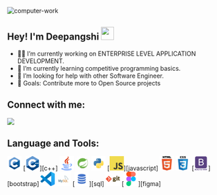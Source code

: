 ![computer-work](https://user-images.githubusercontent.com/80335921/142736963-a76c6e3e-decb-48e8-b08e-318f7e01b5e7.gif)

## Hey! I'm Deepangshi <img src="https://raw.githubusercontent.com/MartinHeinz/MartinHeinz/master/wave.gif" height="30" width="30"/> 
- 👩‍💻 I’m currently working on ENTERPRISE LEVEL APPLICATION DEVELOPMENT.
- 🌱 I’m currently learning competitive programming basics.
- 🤔 I’m looking for help with other Software Engineer.
- 🥅 Goals: Contribute more to Open Source projects

## Connect with me:
[<img align="left" width="33" src="https://cdn.jsdelivr.net/npm/simple-icons@v3/icons/linkedin.svg" />][linkedin]

<br />

## Language and Tools:
[<img align ="left " width="33px" src="https://raw.githubusercontent.com/github/explore/f3e22f0dca2be955676bc70d6214b95b13354ee8/topics/c/c.png" />][c]
[<img align ="left " width="33px" src="https://github.com/Deepangshi/Deepangshi/blob/main/c%2B%2B.png" />][c++]
[<img align ="left " width="33px" src="https://github.com/Deepangshi/Deepangshi/blob/main/java.png" />][java]
[<img align ="left " width="33px" src="https://github.com/Deepangshi/Deepangshi/blob/main/s9-3.png" />][spring]
[<img align ="left " width="33px" src="https://raw.githubusercontent.com/github/explore/80688e429a7d4ef2fca1e82350fe8e3517d3494d/topics/python/python.png" />][python]
[<img align ="left " width="33px" src="https://raw.githubusercontent.com/github/explore/80688e429a7d4ef2fca1e82350fe8e3517d3494d/topics/javascript/javascript.png" />][javascript]
[<img align ="left " width="33px" src="https://raw.githubusercontent.com/github/explore/80688e429a7d4ef2fca1e82350fe8e3517d3494d/topics/html/html.png" />][html]
[<img align ="left " width="33px" src="https://raw.githubusercontent.com/github/explore/80688e429a7d4ef2fca1e82350fe8e3517d3494d/topics/css/css.png" />][css]
[<img align ="left " width="33px" src="https://raw.githubusercontent.com/devicons/devicon/master/icons/bootstrap/bootstrap-plain-wordmark.svg" />][bootstrap]
[<img align ="left " width="33px" src="https://raw.githubusercontent.com/github/explore/80688e429a7d4ef2fca1e82350fe8e3517d3494d/topics/visual-studio-code/visual-studio-code.png" />][vscode]
[<img align ="left " width="33px" src="https://raw.githubusercontent.com/github/explore/80688e429a7d4ef2fca1e82350fe8e3517d3494d/topics/mysql/mysql.png" />][mysql]
[<img align ="left " width="33px" src="https://raw.githubusercontent.com/github/explore/80688e429a7d4ef2fca1e82350fe8e3517d3494d/topics/sql/sql.png" />][sql]
[<img align ="left " width="33px" src="https://raw.githubusercontent.com/github/explore/80688e429a7d4ef2fca1e82350fe8e3517d3494d/topics/git/git.png" />][git]
[<img align ="left " width="33px" src="https://github.com/Deepangshi/Deepangshi/blob/main/figma.png" />][figma] 

<br />
<br />

[linkedin]: https://www.linkedin.com/in/deepangshi-saha-258942203?lipi=urn%3Ali%3Apage%3Ad_flagship3_profile_view_base_contact_details%3BNWyvov0TQWChNgqvKXf7yg%3D%3D
[c]:
[c++]:
[java]: https://www.javatpoint.com/java-tutorial
[spring]: https://spring.io/projects/spring-framework
[python]:
[javascript]: 
[html]: https://developer.mozilla.org/en-US/docs/Web/HTML
[css]:
[bootstrap]:
[vscode]: https://code.visualstudio.com/
[mysql]:
[sql]:
[git]:
[figma]:



